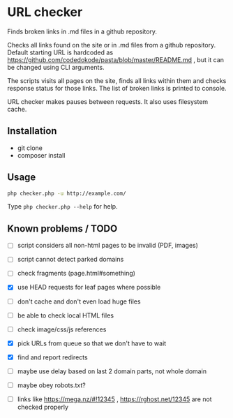 # URL checker

Finds broken links in .md files in a github repository.

Checks all links found on the site or in .md files from a github repository. Default starting URL is hardcoded as https://github.com/codedokode/pasta/blob/master/README.md , but it can be changed using CLI arguments.

The scripts visits all pages on the site, finds all links within them and checks response status for those links. The list of broken links is printed to console.

URL checker makes pauses between requests. It also uses filesystem cache.

## Installation

- git clone
- composer install

## Usage

```sh
php checker.php -u http://example.com/
```

Type `php checker.php --help` for help.

## Known problems / TODO

- [ ] script considers all non-html pages to be invalid (PDF, images)
- [ ] script cannot detect parked domains
- [ ] check fragments (page.html#something)
- [x] use HEAD requests for leaf pages where possible
- [ ] don't cache and don't even load huge files
- [ ] be able to check local HTML files
- [ ] check image/css/js references
- [x] pick URLs from queue so that we don't have to wait
- [x] find and report redirects
- [ ] maybe use delay based on last 2 domain parts, not whole domain
- [ ] maybe obey robots.txt? 
- [ ] links like https://mega.nz/#!12345 , https://rghost.net/12345 are not checked properly

